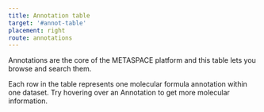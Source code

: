 ```yaml
---
title: Annotation table
target: '#annot-table'
placement: right
route: annotations
---
```


Annotations are the core of the METASPACE platform and this table lets you browse and search them. 

Each row in the table represents one molecular formula annotation within one dataset. Try hovering over an Annotation to get more molecular information.
